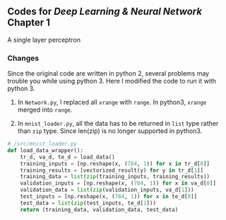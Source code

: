 ## Codes for *Deep Learning & Neural Network* Chapter 1
A single layer perceptron

### Changes
Since the original code are written in python 2, several problems may trouble you while using python 3.
Here I modified the code to run it with python 3.

1. In `Network.py`, I replaced all `xrange` with `range`. In python3, `xrange` merged into `range`.

2. In `mnist_loader.py`, all the data has to be returned in `list` type rather than `zip` type. Since len(zip) is no longer supported in python3.

```python
# /src/mnist_loader.py
def load_data_wrapper():
    tr_d, va_d, te_d = load_data()
    training_inputs = [np.reshape(x, (784, 1)) for x in tr_d[0]]
    training_results = [vectorized_result(y) for y in tr_d[1]]
    training_data = list(zip(training_inputs, training_results))
    validation_inputs = [np.reshape(x, (784, 1)) for x in va_d[0]]
    validation_data = list(zip(validation_inputs, va_d[1]))
    test_inputs = [np.reshape(x, (784, 1)) for x in te_d[0]]
    test_data = list(zip(test_inputs, te_d[1]))
    return (training_data, validation_data, test_data)
```